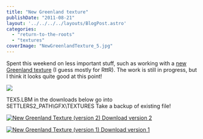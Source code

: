 ```yaml
---
title: "New Greenland texture"
publishDate: "2011-08-21"
layout: '../../../../layouts/BlogPost.astro'
categories: 
  - "return-to-the-roots"
  - "textures"
coverImage: "NewGreenlandTexture_5.jpg"
---
```


Spent this weekend on less important stuff, such as working with a [new Greenland texture](http://www.siedler25.org/index.php?com=forum&mod=forum&action=thread&id=849) (I guess mostly for RttR). The work is still in progress, but I think it looks quite good at this point!

![](/forum-rttr/NewGreenlandTexture_5.png)

TEX5.LBM in the downloads below go into SETTLERS2\_PATH\\GFX\\TEXTURES Take a backup of existing file!

 [![](/forum-rttr/NewGreenlandTexture_V2.png "New Greenland Texture (version 2)") Download version 2](/forum-rttr/NewGreenlandTexture_V2.zip)

 [![](/forum-rttr/NewGreenlandTexture_V1.png "New Greenland Texture (version 1)") Download version 1](/forum-rttr/NewGreenlandTexture_V1.zip)
